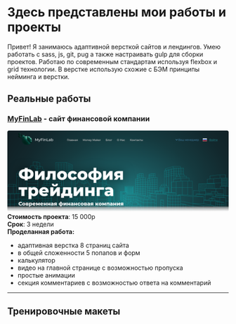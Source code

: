 # Здесь представлены мои работы и проекты  
Привет! Я занимаюсь адаптивной версткой сайтов и лендингов. Умею работать с sass, js, git, pug а также настраивать gulp  для сборки проектов. Работаю по современным стандартам используя flexbox и grid технологии. В верстке использую схожие с БЭМ принципы нейминга и верстки. 

## Реальные работы  
### [MyFinLab](https://myfinlab.ru) - сайт финансовой компании  
   ![MyFinLabDesign][mfl_bg]  
   __Стоимость проекта__: 15 000р  
   __Срок__: 3 недели  
   __Проделанная работа:__
   - адаптивная верстка 8 страниц сайта
   - в общей сложенности 5 попапов и форм
   - калькулятор
   - видео на главной странице с возможностью пропуска
   - простые анимации
   - секция комментариев с возможностью ответа на комментарий  
  
---  
   
## Тренировочные макеты

   
   
[mfl_bg]: https://github.com/Si1entWanderer/portfolio/blob/main/mfl_bg1.png 'mfl'
